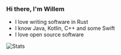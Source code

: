 

### Hi there, I'm Willem
<!--
**willemml/willemml** is a ✨ _special_ ✨ repository because its `README.md` (this file) appears on your GitHub profile.
-->
- I love writing software in Rust
- I know Java, Kotlin, C++ and some Swift
- I love open source software

![Stats](https://github-readme-stats.vercel.app/api?username=willemml&show_icons=true&theme=dark)
